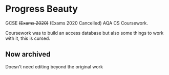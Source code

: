 # Progress Beauty

GCSE ~~(Exams 2020)~~ (Exams 2020 Cancelled) AQA CS Coursework.

Coursework was to build an access database but also some things to work with it, this is cursed.

## Now archived

Doesn't need editing beyond the original work
